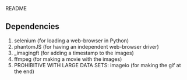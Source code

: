 README

## Dependencies

1. selenium (for loading a web-browser in Python)
2. phantomJS (for having an independent web-browser driver)
3. _imagingft (for adding a timestamp to the images)
4. ffmpeg (for making a movie with the images)
5. PROHIBITIVE WITH LARGE DATA SETS: imageio (for making the gif at the end)
